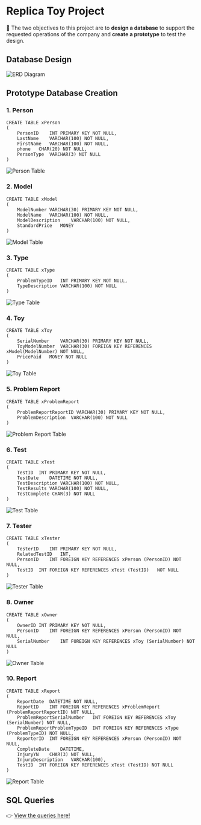 # Replica Toy Project
:speech_balloon: The two objectives to this project are to __design a database__ to support the requested operations of the company and __create a prototype__ to test the design.

## Database Design
![ERD Diagram](images/project_erd.png)


## Prototype Database Creation
### 1. **Person**
```
CREATE TABLE xPerson
(
	PersonID	INT PRIMARY KEY NOT NULL,
	LastName	VARCHAR(100) NOT NULL,
	FirstName	VARCHAR(100) NOT NULL,
	phone	CHAR(20) NOT NULL,
	PersonType	VARCHAR(3) NOT NULL
)
```
![Person Table](images/xPerson.PNG)
### 2. **Model**
```
CREATE TABLE xModel
(
	ModelNumber	VARCHAR(30) PRIMARY KEY NOT NULL,
	ModelName	VARCHAR(100) NOT NULL,
	ModelDescription	VARCHAR(100) NOT NULL,
	StandardPrice	MONEY
)
```
![Model Table](images/xModel.PNG)
### 3. **Type**
```
CREATE TABLE xType
(
	ProblemTypeID	INT PRIMARY KEY NOT NULL,
	TypeDescription	VARCHAR(100) NOT NULL
)
```
![Type Table](images/xType.PNG)
### 4. **Toy**
```
CREATE TABLE xToy
(
	SerialNumber	VARCHAR(30) PRIMARY KEY NOT NULL,
	ToyModelNumber	VARCHAR(30) FOREIGN KEY REFERENCES xModel(ModelNumber) NOT NULL,
	PricePaid	MONEY NOT NULL
)
```
![Toy Table](images/xToy.PNG)
### 5. **Problem Report**
```
CREATE TABLE xProblemReport
(
	ProblemReportReportID VARCHAR(30) PRIMARY KEY NOT NULL,
	ProblemDescription	VARCHAR(100) NOT NULL
)
```
![Problem Report Table](images/xProblemReport.PNG)
### 6. **Test**
```
CREATE TABLE xTest
(
	TestID	INT PRIMARY KEY NOT NULL,
	TestDate	DATETIME NOT NULL,
	TestDescription VARCHAR(100) NOT NULL,
	TestResults	VARCHAR(100) NOT NULL,
	TestComplete CHAR(3) NOT NULL
)
```
![Test Table](images/xTest.PNG)
### 7. **Tester**
```
CREATE TABLE xTester
(
	TesterID	INT PRIMARY KEY NOT NULL,
	RelatedTestID	INT,
	PersonID	INT FOREIGN KEY REFERENCES xPerson (PersonID) NOT NULL,
	TestID	INT FOREIGN KEY REFERENCES xTest (TestID)	NOT NULL
)
```
![Tester Table](images/xTester.PNG)
### 8. **Owner**
```
CREATE TABLE xOwner
(
	OwnerID INT PRIMARY KEY NOT NULL,
	PersonID	INT FOREIGN KEY REFERENCES xPerson (PersonID) NOT NULL,
	SerialNumber	INT FOREIGN KEY REFERENCES xToy (SerialNumber) NOT NULL
)
```
![Owner Table](images/xOwner.PNG)
### 10. **Report**
```
CREATE TABLE xReport
(
	ReportDate	DATETIME NOT NULL,
	ReportID	INT FOREIGN KEY REFERENCES xProblemReport (ProblemReportReportID) NOT NULL,
	ProblemReportSerialNumber	INT FOREIGN KEY REFERENCES xToy (SerialNumber) NOT NULL,
	ProblemReportProblemTypeID	INT FOREIGN KEY REFERENCES xType (ProblemTypeID) NOT NULL,
	ReporterID	INT FOREIGN KEY REFERENCES xPerson (PersonID) NOT NULL,
	CompleteDate	DATETIME,
	InjuryYN	CHAR(3) NOT NULL,
	InjuryDescription	VARCHAR(100),
	TestID	INT FOREIGN KEY REFERENCES xTest (TestID) NOT NULL
)
```
![Report Table](images/xReport.PNG)

## SQL Queries
:point_right: [View the queries here!](https://github.com/kaitlynhyz/is-475/blob/main/replica_toy_project.sql)
